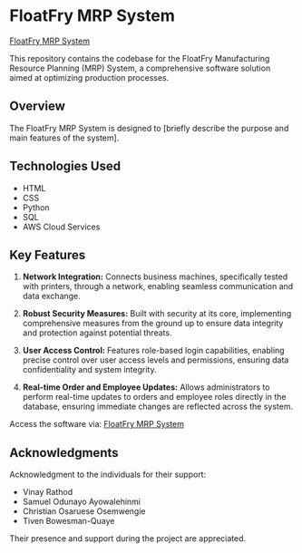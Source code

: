 # FloatFry MRP System 

[FloatFry MRP System](http://54.234.24.2:5000)

This repository contains the codebase for the FloatFry Manufacturing Resource Planning (MRP) System, a comprehensive software solution aimed at optimizing production processes.

## Overview

The FloatFry MRP System is designed to [briefly describe the purpose and main features of the system].

## Technologies Used

- HTML
- CSS
- Python
- SQL
- AWS Cloud Services

## Key Features

1. **Network Integration:** Connects business machines, specifically tested with printers, through a network, enabling seamless communication and data exchange.

2. **Robust Security Measures:** Built with security at its core, implementing comprehensive measures from the ground up to ensure data integrity and protection against potential threats.

3. **User Access Control:** Features role-based login capabilities, enabling precise control over user access levels and permissions, ensuring data confidentiality and system integrity.

4. **Real-time Order and Employee Updates:** Allows administrators to perform real-time updates to orders and employee roles directly in the database, ensuring immediate changes are reflected across the system.


Access the software via: [FloatFry MRP System](http://54.234.24.2:5000)

## Acknowledgments

Acknowledgment to the individuals for their support:

- Vinay Rathod
- Samuel Odunayo Ayowalehinmi
- Christian Osaruese Osemwengie
- Tiven Bowesman-Quaye

Their presence and support during the project are appreciated.
